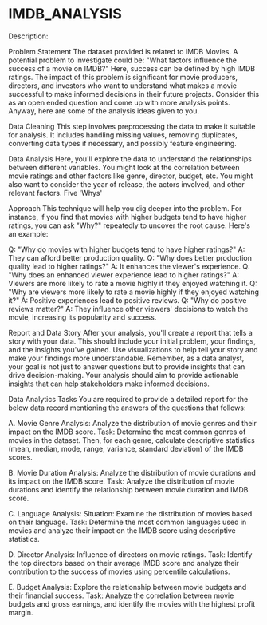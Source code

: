 # IMDB_ANALYSIS
Description:

Problem Statement
The dataset provided is related to IMDB Movies. A potential problem to
investigate could be: &quot;What factors influence the success of a movie on IMDB?&quot;
Here, success can be defined by high IMDB ratings. The impact of this problem is
significant for movie producers, directors, and investors who want to understand
what makes a movie successful to make informed decisions in their future projects.
Consider this as an open ended question and come up with more analysis points.
Anyway, here are some of the analysis ideas given to you.

Data Cleaning
This step involves preprocessing the data to make it suitable for analysis. It
includes handling missing values, removing duplicates, converting data types if
necessary, and possibly feature engineering.

Data Analysis
Here, you&#39;ll explore the data to understand the relationships between different
variables. You might look at the correlation between movie ratings and other
factors like genre, director, budget, etc. You might also want to consider the year
of release, the actors involved, and other relevant factors.
Five &#39;Whys&#39;

Approach
This technique will help you dig deeper into the problem. For instance, if you find
that movies with higher budgets tend to have higher ratings, you can ask &quot;Why?&quot;
repeatedly to uncover the root cause. Here&#39;s an example:

Q: &quot;Why do movies with higher budgets tend to have higher ratings?&quot;
A: They can afford better production quality.
Q: &quot;Why does better production quality lead to higher ratings?&quot;
A: It enhances the viewer&#39;s experience.
Q: &quot;Why does an enhanced viewer experience lead to higher ratings?&quot;
A: Viewers are more likely to rate a movie highly if they enjoyed watching it.
Q: &quot;Why are viewers more likely to rate a movie highly if they enjoyed watching
it?&quot;
A: Positive experiences lead to positive reviews.
Q: &quot;Why do positive reviews matter?&quot;
A: They influence other viewers&#39; decisions to watch the movie, increasing its
popularity and success.

Report and Data Story
After your analysis, you&#39;ll create a report that tells a story with your data. This
should include your initial problem, your findings, and the insights you&#39;ve gained.
Use visualizations to help tell your story and make your findings more
understandable.
Remember, as a data analyst, your goal is not just to answer questions but to
provide insights that can drive decision-making. Your analysis should aim to
provide actionable insights that can help stakeholders make informed decisions.

Data Analytics Tasks
You are required to provide a detailed report for the below data record mentioning
the answers of the questions that follows:

A. Movie Genre Analysis: Analyze the distribution of movie genres and their
impact on the IMDB score.
Task: Determine the most common genres of movies in the dataset. Then, for
each genre, calculate descriptive statistics (mean, median, mode, range, variance,
standard deviation) of the IMDB scores.

B. Movie Duration Analysis: Analyze the distribution of movie durations and its
impact on the IMDB score.
Task: Analyze the distribution of movie durations and identify the relationship
between movie duration and IMDB score.

C. Language Analysis: Situation: Examine the distribution of movies based on
their language.
Task: Determine the most common languages used in movies and analyze their
impact on the IMDB score using descriptive statistics.

D. Director Analysis: Influence of directors on movie ratings.
Task: Identify the top directors based on their average IMDB score and analyze
their contribution to the success of movies using percentile calculations.

E. Budget Analysis: Explore the relationship between movie budgets and their
financial success.
Task: Analyze the correlation between movie budgets and gross earnings, and
identify the movies with the highest profit margin.
